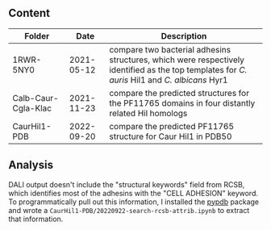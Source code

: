 ## Content
| Folder | Date | Description |
| ------ | ---- | ----------- |
| 1RWR-5NY0 | 2021-05-12 | compare two bacterial adhesins structures, which were respectively identified as the top templates for _C. auris_ Hil1 and _C. albicans_ Hyr1 |
| Calb-Caur-Cgla-Klac | 2021-11-23 | compare the predicted structures for the PF11765 domains in four distantly related Hil homologs |
| CaurHil1-PDB | 2022-09-20 | compare the predicted PF11765 structure for Caur Hil1 in PDB50 |

## Analysis
DALI output doesn't include the "structural keywords" field from RCSB, which identifies most of the adhesins with the "CELL ADHESION" keyword. To programmatically pull out this information, I installed the [pypdb](https://github.com/williamgilpin/pypdb) package and wrote a `CaurHil1-PDB/20220922-search-rcsb-attrib.ipynb` to extract that information.

